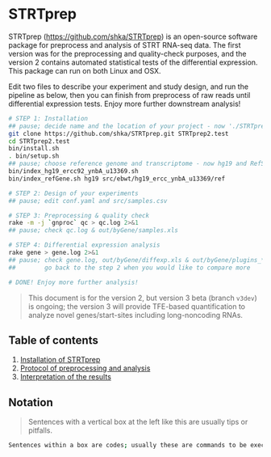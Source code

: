 # STRTprep

STRTprep (https://github.com/shka/STRTprep) is an open-source software package for preprocess and analysis of STRT RNA-seq data. The first version was for the preprocessing and quality-check purposes, and the version 2 contains automated statistical tests of the differential expression. This package can run on both Linux and OSX.

Edit two files to describe your experiment and study design, and run the pipeline as below, then you can finish from preprocess of raw reads until differential expression tests. Enjoy more further downstream analysis!

```bash
# STEP 1: Installation
## pause; decide name and the location of your project - now './STRTprep2.test'
git clone https://github.com/shka/STRTprep.git STRTprep2.test
cd STRTprep2.test
bin/install.sh
. bin/setup.sh
## pause; choose reference genome and transcriptome - now hg19 and RefSeq
bin/index_hg19_ercc92_ynbA_u13369.sh
bin/index_refGene.sh hg19 src/ebwt/hg19_ercc_ynbA_u13369/ref

# STEP 2: Design of your experiments
## pause; edit conf.yaml and src/samples.csv

# STEP 3: Preprocessing & quality check
rake -m -j `gnproc` qc > qc.log 2>&1
## pause; check qc.log & out/byGene/samples.xls

# STEP 4: Differential expression analysis
rake gene > gene.log 2>&1
## pause; check gene.log, out/byGene/diffexp.xls & out/byGene/plugins_*
##        go back to the step 2 when you would like to compare more

# DONE! Enjoy more further analysis!
```

> This document is for the version 2, but version 3 beta (branch `v3dev`) is ongoing; the version 3 will provide TFE-based quantification to analyze novel genes/start-sites including long-noncoding RNAs.

## Table of contents

1. [Installation of STRTprep](install.md)
2. [Protocol of preprocessing and analysis](protocol.md)
3. [Interpretation of the results](result.md)

## Notation

> Sentences with a vertical box at the left like this are usually tips or pitfalls.

```bash
Sentences within a box are codes; usually these are commands to be executed on your bash console.
```
